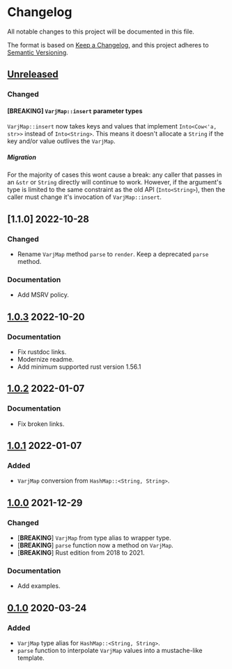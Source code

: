 # Changelog

All notable changes to this project will be documented in this file.

The format is based on [Keep a Changelog](https://keepachangelog.com/en/1.0.0/),
and this project adheres to [Semantic
Versioning](https://semver.org/spec/v2.0.0.html).

## [Unreleased]

### Changed

#### [**BREAKING**] `VarjMap::insert` parameter types

`VarjMap::insert` now takes keys and values that implement `Into<Cow<'a, str>>`
instead of `Into<String>`. This means it doesn't allocate a `String` if the key
and/or value outlives the `VarjMap`.

##### Migration

For the majority of cases this wont cause a break: any caller that passes in an
`&str` or `String` directly will continue to work. However, if the argument's
type is limited to the same constraint as the old API (`Into<String>`), then the
caller must change it's invocation of `VarjMap::insert`.

## [1.1.0] 2022-10-28

### Changed

- Rename `VarjMap` method `parse` to `render`. Keep a deprecated `parse` method.

### Documentation

- Add MSRV policy.

## [1.0.3] 2022-10-20

### Documentation

- Fix rustdoc links.
- Modernize readme.
- Add minimum supported rust version 1.56.1

## [1.0.2] 2022-01-07

### Documentation

- Fix broken links.

## [1.0.1] 2022-01-07

### Added

- `VarjMap` conversion from `HashMap::<String, String>`.

## [1.0.0] 2021-12-29

### Changed

- [**BREAKING**] `VarjMap` from type alias to wrapper type.
- [**BREAKING**] `parse` function now a method on `VarjMap`.
- [**BREAKING**] Rust edition from 2018 to 2021.

### Documentation

- Add examples.

## [0.1.0] 2020-03-24

### Added

- `VarjMap` type alias for `HashMap::<String, String>`.
- `parse` function to interpolate `VarjMap` values into a mustache-like
  template.

[Unreleased]: https://github.com/sonro/varj/compare/v1.0.3...HEAD
[1.0.3]: https://github.com/sonro/varj/releases/tag/v1.0.3
[1.0.2]: https://github.com/sonro/varj/releases/tag/v1.0.2
[1.0.1]: https://github.com/sonro/varj/releases/tag/v1.0.1
[1.0.0]: https://github.com/sonro/varj/releases/tag/v1.0.0
[0.1.0]: https://github.com/sonro/varj/releases/tag/v0.1.0
